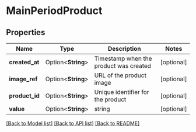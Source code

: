 # MainPeriodProduct

## Properties

Name | Type | Description | Notes
------------ | ------------- | ------------- | -------------
**created_at** | Option<**String**> | Timestamp when the product was created | [optional]
**image_ref** | Option<**String**> | URL of the product image | [optional]
**product_id** | Option<**String**> | Unique identifier for the product | [optional]
**value** | Option<**String**> | string | [optional]

[[Back to Model list]](../README.md#documentation-for-models) [[Back to API list]](../README.md#documentation-for-api-endpoints) [[Back to README]](../README.md)


